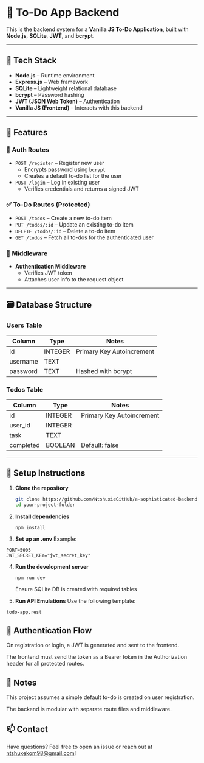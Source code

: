 # 📝 To-Do App Backend

This is the backend system for a **Vanilla JS To-Do Application**, built with **Node.js**, **SQLite**, **JWT**, and **bcrypt**.

---

## 🔧 Tech Stack

- **Node.js** – Runtime environment
- **Express.js** – Web framework
- **SQLite** – Lightweight relational database
- **bcrypt** – Password hashing
- **JWT (JSON Web Token)** – Authentication
- **Vanilla JS (Frontend)** – Interacts with this backend

---

## 📁 Features

### 🔐 Auth Routes

- `POST /register` – Register new user
  - Encrypts password using `bcrypt`
  - Creates a default to-do list for the user
- `POST /login` – Log in existing user
  - Verifies credentials and returns a signed JWT

### ✅ To-Do Routes (Protected)

- `POST /todos` – Create a new to-do item
- `PUT /todos/:id` – Update an existing to-do item
- `DELETE /todos/:id` – Delete a to-do item
- `GET /todos` – Fetch all to-dos for the authenticated user

### 🧠 Middleware

- **Authentication Middleware**
  - Verifies JWT token
  - Attaches user info to the request object

---

## 🗃️ Database Structure

### Users Table

| Column   | Type    | Notes                     |
| -------- | ------- | ------------------------- |
| id       | INTEGER | Primary Key Autoincrement |
| username | TEXT    |                           |
| password | TEXT    | Hashed with bcrypt        |

### Todos Table

| Column    | Type    | Notes                     |
| --------- | ------- | ------------------------- |
| id        | INTEGER | Primary Key Autoincrement |
| user_id   | INTEGER |                           |
| task      | TEXT    |                           |
| completed | BOOLEAN | Default: false            |

---

## 🚀 Setup Instructions

1. **Clone the repository**

   ```bash
   git clone https://github.com/NtshuxieGitHub/a-sophisticated-backend
   cd your-project-folder
   ```

2. **Install dependencies**

   ```
   npm install
   ```

3. **Set up an .env**
   Example:

```
PORT=5005
JWT_SECRET_KEY="jwt_secret_key"
```

4. **Run the development server**

   ```
   npm run dev
   ```

   Ensure SQLite DB is created with required tables

5. **Run API Emulations**
   Use the following template:

```
todo-app.rest
```

## 🔐 Authentication Flow

On registration or login, a JWT is generated and sent to the frontend.

The frontend must send the token as a Bearer token in the Authorization header for all protected routes.

## 📌 Notes

This project assumes a simple default to-do is created on user registration.

The backend is modular with separate route files and middleware.

## 📫 Contact

Have questions? Feel free to open an issue or reach out at ntshuxekom98@gmail.com!
